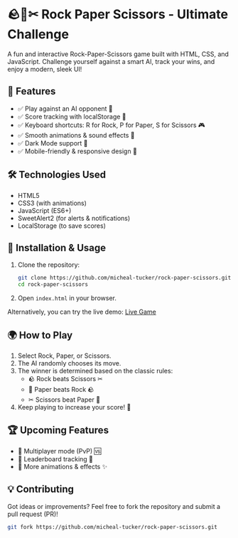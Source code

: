 # 🪨📄✂ Rock Paper Scissors - Ultimate Challenge

A fun and interactive Rock-Paper-Scissors game built with HTML, CSS, and JavaScript. Challenge yourself against a smart AI, track your wins, and enjoy a modern, sleek UI!

## 🚀 Features

- ✅ Play against an AI opponent 🤖
- ✅ Score tracking with localStorage 💾
- ✅ Keyboard shortcuts: R for Rock, P for Paper, S for Scissors 🎮
- ✅ Smooth animations & sound effects 🎵
- ✅ Dark Mode support 🌙
- ✅ Mobile-friendly & responsive design 📱

## 🛠 Technologies Used

- HTML5
- CSS3 (with animations)
- JavaScript (ES6+)
- SweetAlert2 (for alerts & notifications)
- LocalStorage (to save scores)

## 📂 Installation & Usage

1. Clone the repository:

   ```bash
   git clone https://github.com/micheal-tucker/rock-paper-scissors.git
   cd rock-paper-scissors
   ```

2. Open `index.html` in your browser.

Alternatively, you can try the live demo: [Live Game]([(https://rock-papar-scissor-game.netlify.app/)])

## 🌍 How to Play

1. Select Rock, Paper, or Scissors.
2. The AI randomly chooses its move.
3. The winner is determined based on the classic rules:
   - 🪨 Rock beats Scissors ✂
   - 📄 Paper beats Rock 🪨
   - ✂ Scissors beat Paper 📄
4. Keep playing to increase your score! 🎉

## 🏆 Upcoming Features

- 🔹 Multiplayer mode (PvP) 🆚
- 🔹 Leaderboard tracking 🏅
- 🔹 More animations & effects ✨

## 💡 Contributing

Got ideas or improvements? Feel free to fork the repository and submit a pull request (PR)!

```bash
git fork https://github.com/micheal-tucker/rock-paper-scissors.git
```
